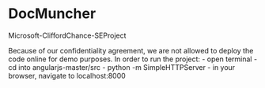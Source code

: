# DocMuncher
Microsoft-CliffordChance-SEProject

Because of our confidentiality agreement, we are not allowed to deploy the code online for demo purposes.
In order to run the project:
	- open terminal
	- cd into angularjs-master/src
 	- python -m SimpleHTTPServer
 	- in your browser, navigate to localhost:8000 